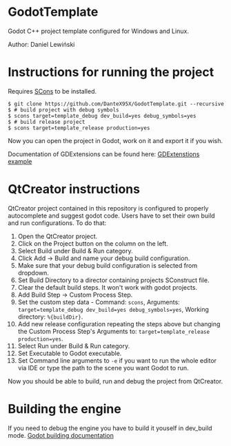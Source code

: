 # GodotTemplate
Godot C++ project template configured for Windows and Linux.

Author: Daniel Lewiński

# Instructions for running the project

Requires [SCons](https://scons.org/pages/download.html) to be installed.

```console
$ git clone https://github.com/DanteX95X/GodotTemplate.git --recursive
$ # build project with debug symbols
$ scons target=template_debug dev_build=yes debug_symbols=yes
$ # build release project
$ scons target=template_release production=yes
```

Now you can open the project in Godot, work on it and export it if you wish.

Documentation of GDExtensions can be found here:
[GDExtenstions example](https://docs.godotengine.org/en/stable/tutorials/scripting/gdextension/gdextension_cpp_example.html)

# QtCreator instructions

QtCreator project contained in this repository is configured to properly autocomplete and suggest godot code.
Users have to set their own build and run configurations.
To do that:

1. Open the QtCreator project.
1. Click on the Project button on the column on the left.
1. Select Build under Build & Run category.
1. Click Add -> Build and name your debug build configuration.
1. Make sure that your debug build configuration is selected from dropdown.
1. Set Build Directory to a director containing projects SConstruct file.
1. Clear the default build steps. It won't work with godot projects.
1. Add Build Step -> Custom Process Step.
1. Set the custom step data - Command: `scons`, Arguments: `target=template_debug dev_build=yes debug_symbols=yes`, Working directory: `%{buildDir}`.
1. Add new release configuration repeating the steps above but changing the Custom Process Step's Arguments to: `target=template_release production=yes`.
1. Select Run under Build & Run category.
1. Set Executable to Godot executable.
1. Set Command line arguments to `-e` if you want to run the whole editor via IDE or type the path to the scene you want Godot to run.

Now you should be able to build, run and debug the project from QtCreator.

# Building the engine

If you need to debug the engine you have to build it youself in dev_build mode.
[Godot building documentation](https://docs.godotengine.org/en/latest/contributing/development/compiling/)
